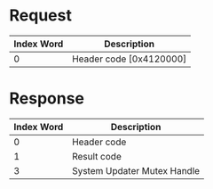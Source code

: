 # Request

| Index Word | Description               |
|------------|---------------------------|
| 0          | Header code \[0x4120000\] |

# Response

| Index Word | Description                 |
|------------|-----------------------------|
| 0          | Header code                 |
| 1          | Result code                 |
| 3          | System Updater Mutex Handle |
